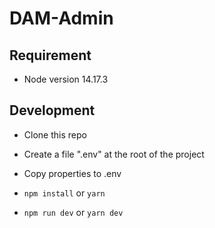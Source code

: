 # DAM-Admin

## Requirement ##

- Node version 14.17.3

## Development ##

- Clone this repo

- Create a file ".env" at the root of the project

- Copy properties to .env

- `npm install` or `yarn`

- `npm run dev` or `yarn dev`
